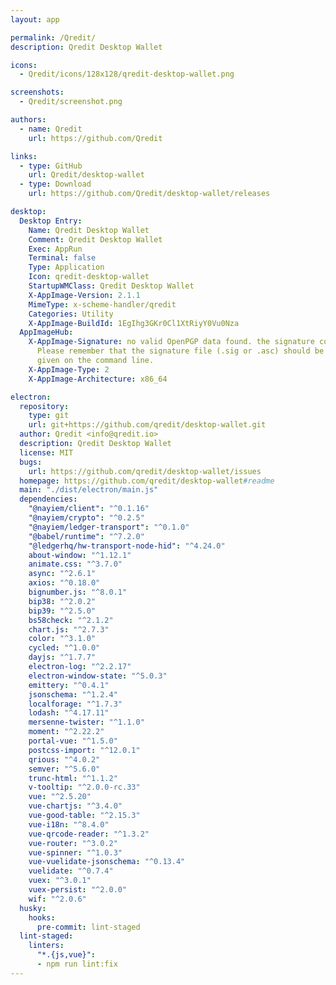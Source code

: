 ```yaml
---
layout: app

permalink: /Qredit/
description: Qredit Desktop Wallet

icons:
  - Qredit/icons/128x128/qredit-desktop-wallet.png

screenshots:
  - Qredit/screenshot.png

authors:
  - name: Qredit
    url: https://github.com/Qredit

links:
  - type: GitHub
    url: Qredit/desktop-wallet
  - type: Download
    url: https://github.com/Qredit/desktop-wallet/releases

desktop:
  Desktop Entry:
    Name: Qredit Desktop Wallet
    Comment: Qredit Desktop Wallet
    Exec: AppRun
    Terminal: false
    Type: Application
    Icon: qredit-desktop-wallet
    StartupWMClass: Qredit Desktop Wallet
    X-AppImage-Version: 2.1.1
    MimeType: x-scheme-handler/qredit
    Categories: Utility
    X-AppImage-BuildId: 1EgIhg3GKr0Cl1XtRiyY0Vu0Nza
  AppImageHub:
    X-AppImage-Signature: no valid OpenPGP data found. the signature could not be verified.
      Please remember that the signature file (.sig or .asc) should be the first file
      given on the command line.
    X-AppImage-Type: 2
    X-AppImage-Architecture: x86_64

electron:
  repository:
    type: git
    url: git+https://github.com/qredit/desktop-wallet.git
  author: Qredit <info@qredit.io>
  description: Qredit Desktop Wallet
  license: MIT
  bugs:
    url: https://github.com/qredit/desktop-wallet/issues
  homepage: https://github.com/qredit/desktop-wallet#readme
  main: "./dist/electron/main.js"
  dependencies:
    "@nayiem/client": "^0.1.16"
    "@nayiem/crypto": "^0.2.5"
    "@nayiem/ledger-transport": "^0.1.0"
    "@babel/runtime": "^7.2.0"
    "@ledgerhq/hw-transport-node-hid": "^4.24.0"
    about-window: "^1.12.1"
    animate.css: "^3.7.0"
    async: "^2.6.1"
    axios: "^0.18.0"
    bignumber.js: "^8.0.1"
    bip38: "^2.0.2"
    bip39: "^2.5.0"
    bs58check: "^2.1.2"
    chart.js: "^2.7.3"
    color: "^3.1.0"
    cycled: "^1.0.0"
    dayjs: "^1.7.7"
    electron-log: "^2.2.17"
    electron-window-state: "^5.0.3"
    emittery: "^0.4.1"
    jsonschema: "^1.2.4"
    localforage: "^1.7.3"
    lodash: "^4.17.11"
    mersenne-twister: "^1.1.0"
    moment: "^2.22.2"
    portal-vue: "^1.5.0"
    postcss-import: "^12.0.1"
    qrious: "^4.0.2"
    semver: "^5.6.0"
    trunc-html: "^1.1.2"
    v-tooltip: "^2.0.0-rc.33"
    vue: "^2.5.20"
    vue-chartjs: "^3.4.0"
    vue-good-table: "^2.15.3"
    vue-i18n: "^8.4.0"
    vue-qrcode-reader: "^1.3.2"
    vue-router: "^3.0.2"
    vue-spinner: "^1.0.3"
    vue-vuelidate-jsonschema: "^0.13.4"
    vuelidate: "^0.7.4"
    vuex: "^3.0.1"
    vuex-persist: "^2.0.0"
    wif: "^2.0.6"
  husky:
    hooks:
      pre-commit: lint-staged
  lint-staged:
    linters:
      "*.{js,vue}":
      - npm run lint:fix
---
```

